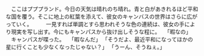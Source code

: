 　ここはプププランド。今日の天気は晴れのち晴れ。青と白があきれるほど平和な国を覆う。そこに地上の紅葉を添えて、彼女のキャンバスの世界はさらに広がっていく。
　
　一見すれば単調とすら思われそうな色の連続は、彼女の手により現実を写し出す。今にもキャンパスから抜け出しそうな程に。
　｢暇なの｣
　キャンパスが喋った。
　｢暇なんだ｣
　｢そうだよ、最近平和になってほかの星に行くことも少なくなったじゃない？｣
　｢うーん、そうねぇ。｣
　
　